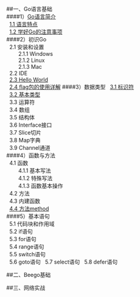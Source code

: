 
##一、Go语言基础<br />
####1）[Go语言简介](https://github.com/sunnygocms/gobook/blob/master/01.md)<br />
&nbsp;&nbsp;[1.1 语言特点](https://github.com/sunnygocms/gobook/blob/master/go_lang_base/01.1.md)<br />
&nbsp;&nbsp;[1.2 学好Go的注意事项](https://github.com/sunnygocms/gobook/blob/master/go_lang_base/01.2.md)<br />
####2）初识Go<br />
&nbsp;&nbsp;2.1 安装和设置 <br />
&nbsp;&nbsp;&nbsp;&nbsp;&nbsp;&nbsp;&nbsp;&nbsp;2.1.1 Windows<br />
&nbsp;&nbsp;&nbsp;&nbsp;&nbsp;&nbsp;&nbsp;&nbsp;2.1.2 Linux <br />
&nbsp;&nbsp;&nbsp;&nbsp;&nbsp;&nbsp;&nbsp;&nbsp;2.1.3 Mac<br />
&nbsp;&nbsp;2.2 IDE<br />
&nbsp;&nbsp;[2.3 Hello World](https://github.com/sunnygocms/gobook/blob/master/go_lang_base/02.3.md)<br />
&nbsp;&nbsp;[2.4 flag包的使用详解](https://github.com/sunnygocms/gobook/blob/master/go_lang_base/02.4.md)
####3）数据类型
&nbsp;&nbsp;[3.1 标识符](https://github.com/sunnygocms/gobook/blob/master/go_lang_base/03.1.md) <br />
&nbsp;&nbsp;[3.2 基本类型](https://github.com/sunnygocms/gobook/blob/master/go_lang_base/03.2.md)<br />
&nbsp;&nbsp;3.3 运算符<br />
&nbsp;&nbsp;3.4 数组<br />
&nbsp;&nbsp;3.5 结构体<br />
&nbsp;&nbsp;3.6 Interface接口<br />
&nbsp;&nbsp;3.7 Slice切片<br />
&nbsp;&nbsp;3.8 Map字典<br />
&nbsp;&nbsp;3.9 Channel通道<br />
####4）函数与方法<br />
&nbsp;&nbsp;4.1 函数<br />
&nbsp;&nbsp;&nbsp;&nbsp;&nbsp;&nbsp;&nbsp;&nbsp;4.1.1 基本写法<br />
&nbsp;&nbsp;&nbsp;&nbsp;&nbsp;&nbsp;&nbsp;&nbsp;4.1.2 特殊写法<br />
&nbsp;&nbsp;&nbsp;&nbsp;&nbsp;&nbsp;&nbsp;&nbsp;4.1.3 函数基本操作<br />
&nbsp;&nbsp;4.2 方法<br />
&nbsp;&nbsp;4.3 内建函数<br />
&nbsp;&nbsp;[4.4 方法method](https://github.com/sunnygocms/gobook/blob/master/go_lang_base/04.4.md)<br />
####5）基本语句<br />
&nbsp;&nbsp;5.1 代码块和作用域<br />
&nbsp;&nbsp;5.2 if语句<br />
&nbsp;&nbsp;5.3 for语句<br />
&nbsp;&nbsp;5.4 range语句<br />
&nbsp;&nbsp;5.5 switch语句<br />
&nbsp;&nbsp;5.6 goto语句
&nbsp;&nbsp;5.7 select语句
&nbsp;&nbsp;5.8 defer语句
		
##二、Beego基础<br />
	
##三、网络实战<br />